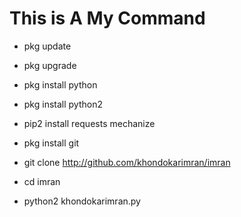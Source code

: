 # This is A My Command 




* pkg update

* pkg upgrade

* pkg install python

* pkg install python2

* pip2 install requests mechanize

* pkg install git

* git clone http://github.com/khondokarimran/imran

* cd imran

* python2 khondokarimran.py
